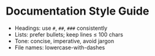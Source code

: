 # Documentation Style Guide
- Headings: use `#`, `##`, `###` consistently
- Lists: prefer bullets; keep lines ≤ 100 chars
- Tone: concise, imperative, avoid jargon
- File names: lowercase-with-dashes